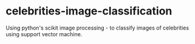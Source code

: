 # celebrities-image-classification
Using python's scikit image processing - to classify images of celebrities using support vector machine.
